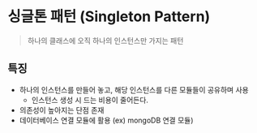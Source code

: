 # 싱글톤 패턴 (Singleton Pattern)

> 하나의 클래스에 오직 하나의 인스턴스만 가지는 패턴



## 특징

- 하나의 인스턴스를 만들어 놓고, 해당 인스턴스를 다른 모듈들이 공유하며 사용
  - 인스턴스 생성 시 드는 비용이 줄어든다.
- 의존성이 높아지는 단점 존재
- 데이터베이스 연결 모듈에 활용 (ex) mongoDB 연결 모듈)
